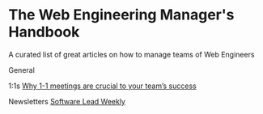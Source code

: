 # The Web Engineering Manager's Handbook
A curated list of great articles on how to manage teams of Web Engineers

General

1:1s
[Why 1-1 meetings are crucial to your team’s success](https://blog.asana.com/2015/05/workstyle-what-is-a-1-1/)

Newsletters
[Software Lead Weekly](http://softwareleadweekly.com/)
